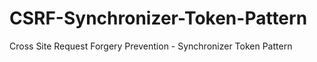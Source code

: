# CSRF-Synchronizer-Token-Pattern
Cross Site Request Forgery Prevention - Synchronizer Token Pattern

